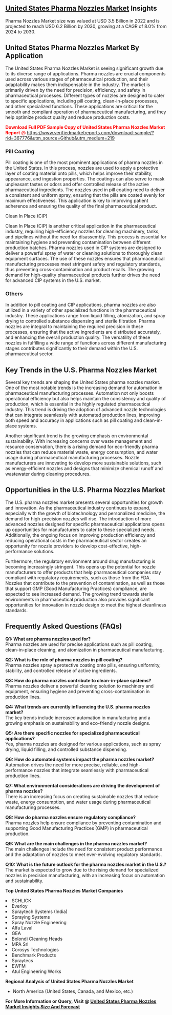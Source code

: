 <h2><a href="https://www.verifiedmarketreports.com/download-sample/?rid=367776&amp;utm_source=Github&amp;utm_medium=219" target="_blank">United States Pharma Nozzles Market</a> Insights</h2><p>Pharma Nozzles Market size was valued at USD 3.5 Billion in 2022 and is projected to reach USD 6.2 Billion by 2030, growing at a CAGR of 8.0% from 2024 to 2030.</p><p> <h2>United States Pharma Nozzles Market By Application</h2> <p>The United States Pharma Nozzles Market is seeing significant growth due to its diverse range of applications. Pharma nozzles are crucial components used across various stages of pharmaceutical production, and their adaptability makes them indispensable in the industry. The market is primarily driven by the need for precision, efficiency, and safety in pharmaceutical processes. Different types of nozzles are designed to cater to specific applications, including pill coating, clean-in-place processes, and other specialized functions. These applications are critical for the smooth and compliant operation of pharmaceutical manufacturing, and they help optimize product quality and reduce production costs.</p> <p><p><span class=""><span style="color: #ff0000;"><strong>Download Full PDF Sample Copy of United States Pharma Nozzles Market Report</strong> @ </span><a href="https://www.verifiedmarketreports.com/download-sample/?rid=367776&amp;utm_source=Github&amp;utm_medium=219" target="_blank">https://www.verifiedmarketreports.com/download-sample/?rid=367776&amp;utm_source=Github&amp;utm_medium=219</a></span></p></p> <h3>Pill Coating</h3> <p>Pill coating is one of the most prominent applications of pharma nozzles in the United States. In this process, nozzles are used to apply a protective layer of coating material onto pills, which helps improve their stability, appearance, and ingestion properties. The coatings can also serve to mask unpleasant tastes or odors and offer controlled release of the active pharmaceutical ingredients. The nozzles used in pill coating need to deliver a consistent and uniform spray, ensuring that the pills are coated evenly for maximum effectiveness. This application is key to improving patient adherence and ensuring the quality of the final pharmaceutical product.</p> <p>Clean In Place (CIP)</p> <p>Clean In Place (CIP) is another critical application in the pharmaceutical industry, requiring high-efficiency nozzles for cleaning machinery, tanks, and pipelines without the need for disassembly. This process is essential for maintaining hygiene and preventing contamination between different production batches. Pharma nozzles used in CIP systems are designed to deliver a powerful spray of water or cleaning solutions to thoroughly clean equipment surfaces. The use of these nozzles ensures that pharmaceutical manufacturing processes meet stringent safety and regulatory standards, thus preventing cross-contamination and product recalls. The growing demand for high-quality pharmaceutical products further drives the need for advanced CIP systems in the U.S. market.</p> <h3>Others</h3> <p>In addition to pill coating and CIP applications, pharma nozzles are also utilized in a variety of other specialized functions in the pharmaceutical industry. These applications range from liquid filling, atomization, and spray drying to controlled substance dispensing and sterile filtration. Pharma nozzles are integral to maintaining the required precision in these processes, ensuring that the active ingredients are distributed accurately, and enhancing the overall production quality. The versatility of these nozzles in fulfilling a wide range of functions across different manufacturing stages contributes significantly to their demand within the U.S. pharmaceutical sector.</p> <h2>Key Trends in the U.S. Pharma Nozzles Market</h2> <p>Several key trends are shaping the United States pharma nozzles market. One of the most notable trends is the increasing demand for automation in pharmaceutical manufacturing processes. Automation not only boosts operational efficiency but also helps maintain the consistency and quality of production, which is essential in the highly regulated pharmaceutical industry. This trend is driving the adoption of advanced nozzle technologies that can integrate seamlessly with automated production lines, improving both speed and accuracy in applications such as pill coating and clean-in-place systems.</p> <p>Another significant trend is the growing emphasis on environmental sustainability. With increasing concerns over waste management and resource conservation, there is a rising demand for eco-friendly pharma nozzles that can reduce material waste, energy consumption, and water usage during pharmaceutical manufacturing processes. Nozzle manufacturers are innovating to develop more sustainable solutions, such as energy-efficient nozzles and designs that minimize chemical runoff and wastewater during cleaning procedures.</p> <h2>Opportunities in the U.S. Pharma Nozzles Market</h2> <p>The U.S. pharma nozzles market presents several opportunities for growth and innovation. As the pharmaceutical industry continues to expand, especially with the growth of biotechnology and personalized medicine, the demand for high-precision nozzles will rise. The introduction of more advanced nozzles designed for specific pharmaceutical applications opens up opportunities for manufacturers to cater to these specialized needs. Additionally, the ongoing focus on improving production efficiency and reducing operational costs in the pharmaceutical sector creates an opportunity for nozzle providers to develop cost-effective, high-performance solutions.</p> <p>Furthermore, the regulatory environment around drug manufacturing is becoming increasingly stringent. This opens up the potential for nozzle manufacturers to offer products that help pharmaceutical companies stay compliant with regulatory requirements, such as those from the FDA. Nozzles that contribute to the prevention of contamination, as well as those that support GMP (Good Manufacturing Practices) compliance, are expected to see increased demand. The growing trend towards sterile environments in pharmaceutical production also provides significant opportunities for innovation in nozzle design to meet the highest cleanliness standards.</p> <h2>Frequently Asked Questions (FAQs)</h2> <p><strong>Q1: What are pharma nozzles used for?</strong><br>Pharma nozzles are used for precise applications such as pill coating, clean-in-place cleaning, and atomization in pharmaceutical manufacturing.</p> <p><strong>Q2: What is the role of pharma nozzles in pill coating?</strong><br>Pharma nozzles spray a protective coating onto pills, ensuring uniformity, stability, and controlled release of active ingredients.</p> <p><strong>Q3: How do pharma nozzles contribute to clean-in-place systems?</strong><br>Pharma nozzles deliver a powerful cleaning solution to machinery and equipment, ensuring hygiene and preventing cross-contamination in production lines.</p> <p><strong>Q4: What trends are currently influencing the U.S. pharma nozzles market?</strong><br>The key trends include increased automation in manufacturing and a growing emphasis on sustainability and eco-friendly nozzle designs.</p> <p><strong>Q5: Are there specific nozzles for specialized pharmaceutical applications?</strong><br>Yes, pharma nozzles are designed for various applications, such as spray drying, liquid filling, and controlled substance dispensing.</p> <p><strong>Q6: How do automated systems impact the pharma nozzles market?</strong><br>Automation drives the need for more precise, reliable, and high-performance nozzles that integrate seamlessly with pharmaceutical production lines.</p> <p><strong>Q7: What environmental considerations are driving the development of pharma nozzles?</strong><br>There is an increasing focus on creating sustainable nozzles that reduce waste, energy consumption, and water usage during pharmaceutical manufacturing processes.</p> <p><strong>Q8: How do pharma nozzles ensure regulatory compliance?</strong><br>Pharma nozzles help ensure compliance by preventing contamination and supporting Good Manufacturing Practices (GMP) in pharmaceutical production.</p> <p><strong>Q9: What are the main challenges in the pharma nozzles market?</strong><br>The main challenges include the need for consistent product performance and the adaptation of nozzles to meet ever-evolving regulatory standards.</p> <p><strong>Q10: What is the future outlook for the pharma nozzles market in the U.S.?</strong><br>The market is expected to grow due to the rising demand for specialized nozzles in precision manufacturing, with an increasing focus on automation and sustainability.</p> </p><p><strong>Top United States Pharma Nozzles Market Companies</strong></p><div data-test-id=""><p><li>SCHLICK</li><li> Everloy</li><li> Spraytech Systems (India)</li><li> Spraying Systems</li><li> Spray Nozzle Engineering</li><li> Alfa Laval</li><li> GEA</li><li> Bolondi Cleaning Heads</li><li> MPA Srl</li><li> Corosys Technologies</li><li> Benchmark Products</li><li> Spraytecs</li><li> EWFM</li><li> Atul Engineering Works</li></p><div><strong>Regional Analysis of&nbsp;United States Pharma Nozzles Market</strong></div><ul><li dir="ltr"><p dir="ltr">North America&nbsp;(United States, Canada, and Mexico, etc.)</p></li></ul><p><strong>For More Information or Query, Visit @&nbsp;</strong><strong><a href="https://www.verifiedmarketreports.com/product/pharma-nozzles-market/?utm_source=Github&amp;utm_medium=219" target="_blank">United States Pharma Nozzles Market Insights Size And Forecast</a></strong></p></div>
